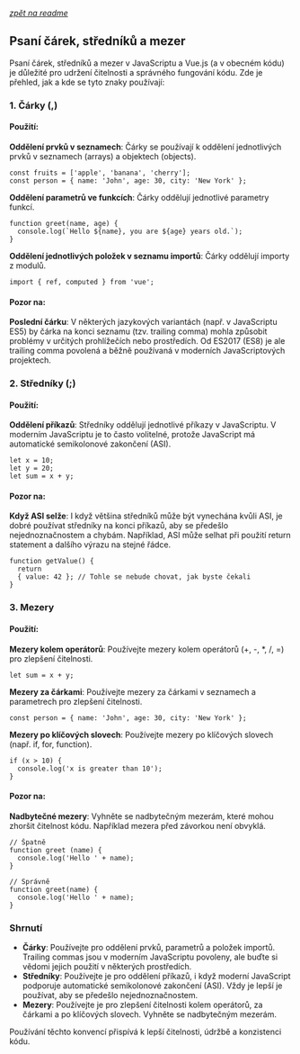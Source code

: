 [*zpět na readme*](https://github.com/Sudip2708/learning-VUE-with-the-help-of-AI#1-krok---sezn%C3%A1men%C3%AD-se-s-vue)   

## Psaní čárek, středníků a mezer
Psaní čárek, středníků a mezer v JavaScriptu a Vue.js (a v obecném kódu) je důležité pro udržení čitelnosti a správného fungování kódu. Zde je přehled, jak a kde se tyto znaky používají:

### 1. Čárky (,)

#### Použití:

**Oddělení prvků v seznamech**:
Čárky se používají k oddělení jednotlivých prvků v seznamech (arrays) a objektech (objects).

    const fruits = ['apple', 'banana', 'cherry'];
    const person = { name: 'John', age: 30, city: 'New York' };

**Oddělení parametrů ve funkcích**:
Čárky oddělují jednotlivé parametry funkcí.

    function greet(name, age) {
      console.log(`Hello ${name}, you are ${age} years old.`);
    }

**Oddělení jednotlivých položek v seznamu importů**:
Čárky oddělují importy z modulů.

    import { ref, computed } from 'vue';

#### Pozor na:

**Poslední čárku**:
V některých jazykových variantách (např. v JavaScriptu ES5) by čárka na konci seznamu (tzv. trailing comma) mohla způsobit problémy v určitých prohlížečích nebo prostředích. Od ES2017 (ES8) je ale trailing comma povolená a běžně používaná v moderních JavaScriptových projektech.

### 2. Středníky (;)

#### Použití:

**Oddělení příkazů**:
Středníky oddělují jednotlivé příkazy v JavaScriptu. V moderním JavaScriptu je to často volitelné, protože JavaScript má automatické semikolonové zakončení (ASI).

    let x = 10;
    let y = 20;
    let sum = x + y;

#### Pozor na:

**Když ASI selže**:
I když většina středníků může být vynechána kvůli ASI, je dobré používat středníky na konci příkazů, aby se předešlo nejednoznačnostem a chybám. Například, ASI může selhat při použití return statement a dalšího výrazu na stejné řádce.

    function getValue() {
      return
      { value: 42 }; // Tohle se nebude chovat, jak byste čekali
    }

### 3. Mezery

#### Použití:

**Mezery kolem operátorů**:
Používejte mezery kolem operátorů (+, -, *, /, =) pro zlepšení čitelnosti.

    let sum = x + y;

**Mezery za čárkami**:
Používejte mezery za čárkami v seznamech a parametrech pro zlepšení čitelnosti.

    const person = { name: 'John', age: 30, city: 'New York' };

**Mezery po klíčových slovech**:
Používejte mezery po klíčových slovech (např. if, for, function).

    if (x > 10) {
      console.log('x is greater than 10');
    }

#### Pozor na:

**Nadbytečné mezery**:
Vyhněte se nadbytečným mezerám, které mohou zhoršit čitelnost kódu. Například mezera před závorkou není obvyklá.

    // Špatně
    function greet (name) {
      console.log('Hello ' + name);
    }
    
    // Správně
    function greet(name) {
      console.log('Hello ' + name);
    }

### Shrnutí
- **Čárky**: Používejte pro oddělení prvků, parametrů a položek importů. Trailing commas jsou v moderním JavaScriptu povoleny, ale buďte si vědomi jejich použití v některých prostředích.
- **Středníky**: Používejte je pro oddělení příkazů, i když moderní JavaScript podporuje automatické semikolonové zakončení (ASI). Vždy je lepší je používat, aby se předešlo nejednoznačnostem.
- **Mezery**: Používejte je pro zlepšení čitelnosti kolem operátorů, za čárkami a po klíčových slovech. Vyhněte se nadbytečným mezerám.

Používání těchto konvencí přispívá k lepší čitelnosti, údržbě a konzistenci kódu.